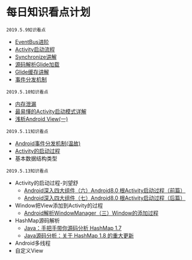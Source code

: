 # 每日知识看点计划
```
2019.5.9知识看点
```
- [EventBus进阶](https://blog.csdn.net/a553181867/article/details/52531479)
- [Activity启动流程](https://blog.csdn.net/a553181867/article/details/89917857)
- [Synchronize讲解](https://blog.csdn.net/carson_ho/article/details/82992269)
- [源码解析Glide加载](https://blog.csdn.net/carson_ho/article/details/79212841)
- [Glide缓存讲解](https://blog.csdn.net/carson_ho/article/details/79256892)
- [事件分发机制](https://blog.csdn.net/carson_ho/article/details/54136311)
```
2019.5.10知识看点
```
- [内存泄漏](https://www.jianshu.com/p/97fb764f2669)
- [最易懂的Activity启动模式详解](https://www.jianshu.com/p/399e83d02e33)
- [浅析Android View(一)](https://blog.csdn.net/soul_code/article/details/50477338)
```
2019.5.11知识看点
```
- [Android事件分发机制(温故)](https://blog.csdn.net/carson_ho/article/details/54136311)
- [Activity的启动过程](https://blog.csdn.net/a553181867/article/details/89917857)
- 基本数据结构类型
```
2019.5.13知识看点
```
- Activity的启动过程-刘望舒
    - [Android深入四大组件（六）Android8.0 根Activity启动过程（前篇）](http://liuwangshu.cn/framework/component/6-activity-start-1.html)
    - [Android深入四大组件（七）Android8.0 根Activity启动过程（后篇）](http://liuwangshu.cn/framework/component/7-activity-start-2.html)
- Window把View添加到Activity的过程
    - [Android解析WindowManager（三）Window的添加过程](http://liuwangshu.cn/framework/wm/3-add-window.html)
- HashMap源码解析
    - [Java：手把手带你源码分析 HashMap 1.7](https://blog.csdn.net/carson_ho/article/details/79373026)
    - [Java源码分析：关于 HashMap 1.8 的重大更新](https://blog.csdn.net/carson_ho/article/details/79373134)
- Android多线程
- 自定义View